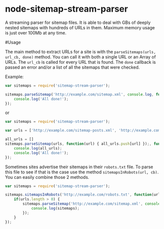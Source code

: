 # node-sitemap-stream-parser
A streaming parser for sitemap files. It is able to deal with GBs of deeply nested sitemaps with hundreds of URLs in them. Maximum memory usage is just over 100Mb at any time.

#Usage

The main method to extract URLs for a site is with the `parseSitemaps(urls, url_cb, done)` method. You can call it with both a single URL or an Array of URLs. The `url_cb` is called for every URL that is found. The `done` callback is passed an error and/or a list of all the sitemaps that were checked.

Example:

``` javascript
var sitemaps = require('sitemap-stream-parser');

sitemaps.parseSitemap('http://example.com/sitemap.xml', console.log, function(err, sitemaps) {
    console.log('All done!');
});
```

or 

``` javascript
var sitemaps = require('sitemap-stream-parser');

var urls = ['http://example.com/sitemap-posts.xml', 'http://example.com/sitemap-pages.xml']

all_urls = []
sitemaps.parseSitemap(urls, function(url) { all_urls.push[url] });, function(err, sitemaps) {
    console.log(all_urls);
    console.log('All done!');
});
```

Sometimes sites advertise their sitemaps in their `robots.txt` file. To parse this file to see if that is the case use the method `sitemapsInRobots(url, cb)`. You can easily combine those 2 methods.

``` javascript
var sitemaps = require('sitemap-stream-parser');

sitemaps.sitemapsInRobots('http://example.com/robots.txt', function(urls) {
    if(urls.length > 0) {
        sitemaps.parseSitemap('http://example.com/sitemap.xml', console.log, function(err, sitemaps) {
            console.log(sitemaps);
        });
    } 
});